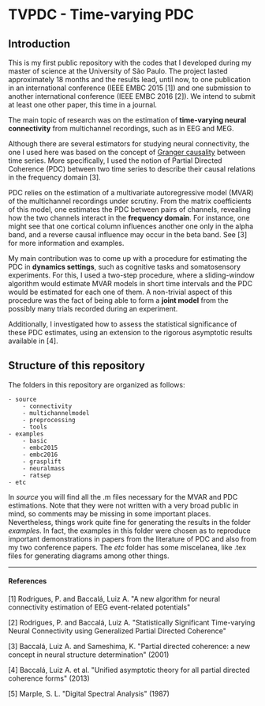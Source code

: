 # TVPDC - Time-varying PDC

## Introduction

This is my first public repository with the codes that I developed during my master of science at the University of São Paulo. The project lasted approximately 18 months and the results lead, until now, to one publication in an international conference (IEEE EMBC 2015 [1]) and one submission to another international conference (IEEE EMBC 2016 [2]). We intend to submit at least one other paper, this time in a journal.

The main topic of research was on the estimation of **time-varying neural connectivity** from multichannel recordings, such as in EEG and MEG.  

Although there are several estimators for studying neural connectivity, the one I used here was based on the concept of [Granger causality](http://www.scholarpedia.org/article/Granger_causality) between time series. More specifically, I used the notion of Partial Directed Coherence (PDC) between two time series to describe their causal relations in the frequency domain [3].

PDC relies on the estimation of a multivariate autoregressive model (MVAR) of the multichannel recordings under scrutiny. From the matrix coefficients of this model, one estimates the PDC between pairs of channels, revealing how the two channels interact in the **frequency domain**. For instance, one might see that one cortical column influences another one only in the alpha band, and a reverse causal influence may occur in the beta band. See [3] for more information and examples.

My main contribution was to come up with a procedure for estimating the PDC in **dynamics settings**, such as cognitive tasks and somatosensory experiments. For this, I used a two-step procedure, where a sliding-window algorithm would estimate MVAR models in short time intervals and the PDC would be estimated for each one of them. A non-trivial aspect of this procedure was the fact of being able to form a **joint model** from the possibly many trials recorded during an experiment.  

Additionally, I investigated how to assess the statistical significance of these PDC estimates, using an extension to the rigorous asymptotic results available in [4].

## Structure of this repository

The folders in this repository are organized as follows:

    - source
        - connectivity
        - multichannelmodel
        - preprocessing
        - tools
    - examples
        - basic
        - embc2015
        - embc2016
        - grasplift
        - neuralmass
        - ratsep
    - etc

In *source* you will find all the .m files necessary for the MVAR and PDC estimations. Note that they were not written with a very broad public in mind, so comments may be missing in some important places. Nevertheless, things work quite fine for generating the results in the folder *examples*. In fact, the examples in this folder were chosen as to reproduce important demonstrations in papers from the literature of PDC and also from my two conference papers. The *etc* folder has some miscelanea, like .tex files for generating diagrams among other things.

---
#### References

[1] Rodrigues, P. and Baccalá, Luiz A. "A new algorithm for neural connectivity estimation of EEG event-related potentials"

[2] Rodrigues, P. and Baccalá, Luiz A. "Statistically Significant Time-varying Neural Connectivity using Generalized Partial Directed Coherence"

[3] Baccalá, Luiz A. and Sameshima, K. "Partial directed coherence: a new concept in neural structure determination" (2001)

[4] Baccalá, Luiz A. et al. "Unified asymptotic theory for all partial directed coherence forms" (2013)

[5] Marple, S. L. "Digital Spectral Analysis" (1987)
